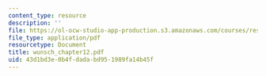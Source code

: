 ```yaml
---
content_type: resource
description: ''
file: https://ol-ocw-studio-app-production.s3.amazonaws.com/courses/res-12-000-evolution-of-physical-oceanography-spring-2007/43d1bd3e0b4fdadabd951989fa14b45f_wunsch_chapter12.pdf
file_type: application/pdf
resourcetype: Document
title: wunsch_chapter12.pdf
uid: 43d1bd3e-0b4f-dada-bd95-1989fa14b45f
---
```


